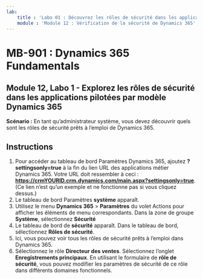 ```yaml
---
lab:
    title : 'Labo 01 : Découvrez les rôles de sécurité dans les applications basées sur un modèle Dynamics 365'
    module : 'Module 12 : Vérification de la sécurité de Dynamics 365'
---
```


# MB-901 : Dynamics 365 Fundamentals 
## Module 12, Labo 1 - Explorez les rôles de sécurité dans les applications pilotées par modèle Dynamics 365

**Scénario :** En tant qu’administrateur système, vous devez découvrir quels sont les rôles de sécurité prêts à l’emploi de Dynamics 365.

## Instructions

1. Pour accéder au tableau de bord Paramètres Dynamics 365, ajoutez **? settingsonly=true** à la fin du lien URL des applications métier Dynamics 365. Votre URL doit ressembler à ceci : **https://crmYOURID.crm.dynamics.com/main.aspx?settingsonly=true**. (Ce lien n’est qu’un exemple et ne fonctionne pas si vous cliquez dessus.)
2. Le tableau de bord Paramètres **système** apparaît.
3. Utilisez le menu **Dynamics 365** > **Paramètres** du volet Actions pour afficher les éléments de menu correspondants. Dans la zone de groupe **Système**, sélectionnez **Sécurité**
4. Le tableau de bord de **sécurité** apparaît. Dans le tableau de bord, sélectionnez **Rôles de sécurité**. 
5. Ici, vous pouvez voir tous les rôles de sécurité prêts à l’emploi dans Dynamics 365.
6. Sélectionnez le rôle **Directeur des ventes**. Sélectionnez l’onglet **Enregistrements principaux**. En utilisant le formulaire de **rôle de sécurité**, vous pouvez modifier les paramètres de sécurité de ce rôle dans différents domaines fonctionnels.
